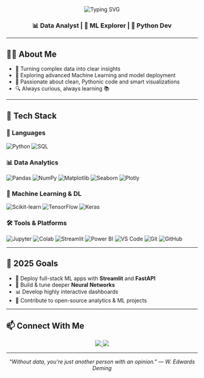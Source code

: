 <!-- Animated Typing Header -->
<p align="center">
  <img src="https://readme-typing-svg.demolab.com?font=Fira+Code&weight=500&size=20&pause=1000&color=0EA5E9&center=true&vCenter=true&width=450&lines=Hey+%F0%9F%91%8B%2C+I'm+Mahesh!;Data+Analyst+%7C+ML+Explorer;Frontend+Dev+%7C+Data+Storyteller" alt="Typing SVG" />
</p>


<h3 align="center">📊 Data Analyst | 🤖 ML Explorer | 🐍 Python Dev</h3>

---

## 👨‍💻 About Me

- 🎯 Turning complex data into clear insights
- 🧠 Exploring advanced Machine Learning and model deployment
- 🧹 Passionate about clean, Pythonic code and smart visualizations
- 🔍 Always curious, always learning 📚

---

## 🚀 Tech Stack

### 🧠 Languages  
![Python](https://img.shields.io/badge/-Python-black?style=flat&logo=python&logoColor=yellow)
![SQL](https://img.shields.io/badge/-SQL-black?style=flat&logo=postgresql&logoColor=blue)

### 📊 Data Analytics  
![Pandas](https://img.shields.io/badge/-Pandas-150458?style=flat&logo=pandas&logoColor=white)
![NumPy](https://img.shields.io/badge/-NumPy-013243?style=flat&logo=numpy&logoColor=white)
![Matplotlib](https://img.shields.io/badge/-Matplotlib-20232A?style=flat&logo=matplotlib)
![Seaborn](https://img.shields.io/badge/-Seaborn-00CED1?style=flat)
![Plotly](https://img.shields.io/badge/-Plotly-3F4F75?style=flat&logo=plotly)

### 🤖 Machine Learning & DL  
![Scikit-learn](https://img.shields.io/badge/-Scikit--learn-F7931E?style=flat&logo=scikit-learn&logoColor=white)
![TensorFlow](https://img.shields.io/badge/-TensorFlow-FF6F00?style=flat&logo=tensorflow&logoColor=white)
![Keras](https://img.shields.io/badge/-Keras-D00000?style=flat&logo=keras&logoColor=white)

### 🛠️ Tools & Platforms  
![Jupyter](https://img.shields.io/badge/-Jupyter-F37626?style=flat&logo=jupyter&logoColor=white)
![Colab](https://img.shields.io/badge/-Google%20Colab-F9AB00?style=flat&logo=googlecolab&logoColor=white)
![Streamlit](https://img.shields.io/badge/-Streamlit-FF4B4B?style=flat&logo=streamlit&logoColor=white)
![Power BI](https://img.shields.io/badge/-PowerBI-F2C811?style=flat&logo=powerbi&logoColor=black)
![VS Code](https://img.shields.io/badge/-VSCode-007ACC?style=flat&logo=visualstudiocode&logoColor=white)
![Git](https://img.shields.io/badge/-Git-F05032?style=flat&logo=git&logoColor=white)
![GitHub](https://img.shields.io/badge/-GitHub-181717?style=flat&logo=github&logoColor=white)

---

## 🧭 2025 Goals

- 🚢 Deploy full-stack ML apps with **Streamlit** and **FastAPI**
- 🧠 Build & tune deeper **Neural Networks**
- 📊 Develop highly interactive dashboards
- 🤝 Contribute to open-source analytics & ML projects

---

## 📫 Connect With Me

<p align="center">
  <a href="https://www.linkedin.com/in/mahesh-ubarhande-47822325a" target="_blank">
    <img src="https://img.shields.io/badge/LinkedIn-%230077B5.svg?style=flat&logo=linkedin&logoColor=white" />
  </a>
  <a href="mailto:ubarhandemahesh2004@gmail.com">
    <img src="https://img.shields.io/badge/Email-D14836?style=flat&logo=gmail&logoColor=white" />
  </a>
</p>

---

<p align="center">
  <i>"Without data, you're just another person with an opinion." — W. Edwards Deming</i>
</p>
